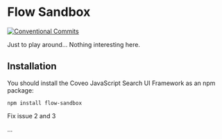 # Flow Sandbox

[![Conventional Commits](https://img.shields.io/badge/Conventional%20Commits-1.0.0-yellow.svg)](https://conventionalcommits.org)

Just to play around... Nothing interesting here.

## Installation

You should install the Coveo JavaScript Search UI Framework as an npm package:

    npm install flow-sandbox

Fix issue 2 and 3

...